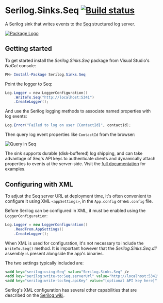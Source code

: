 # Serilog.Sinks.Seq [![Build status](https://ci.appveyor.com/api/projects/status/t7qdv68pej6inukl/branch/master?svg=true)](https://ci.appveyor.com/project/serilog/serilog-sinks-seq/branch/master)

A Serilog sink that writes events to the [Seq](https://getseq.net) structured log server.

[![Package Logo](http://serilog.net/images/serilog-sink-seq-nuget.png)](http://nuget.org/packages/serilog.sinks.seq)

## Getting started

To get started install the _Serilog.Sinks.Seq_ package from Visual Studio's _NuGet_ console:

```powershell
PM> Install-Package Serilog.Sinks.Seq
```

Point the logger to Seq:

```powershell
Log.Logger = new LoggerConfiguration()
    .WriteTo.Seq("http://localhost:5341")
    .CreateLogger();
```

And use the Serilog logging methods to associate named properties with log events:

```csharp
Log.Error("Failed to log on user {ContactId}", contactId);
```

Then query log event properties like `ContactId` from the browser:

![Query in Seq](http://getseq.net/img/search-by-property.png?extern)

The sink supports durable (disk-buffered) log shipping, and can take advantage of Seq's API keys to authenticate clients and dynamically attach properties to events at the server-side. Visit the [full documentation](http://docs.getseq.net/docs) for examples.

## Configuring with XML

To adjust the Seq server URL at deployment time, it's often convenient to configure it using XML `<appSettings>`, in the `App.config` or `Web.config` file.

Before Serilog can be configured in XML, it must be enabled using the `LoggerConfiguration`:

```csharp
Log.Logger = new LoggerConfiguration()
    .ReadFrom.AppSettings()
    .CreateLogger();
```

When XML is used for configuration, it's not necessary to include the `WriteTo.Seq()` method. It is important however that the _Serilog.Sinks.Seq.dll_ assembly is present alongside the app's binaries.

The two settings typically included are:

```xml
<add key="serilog:using:Seq" value="Serilog.Sinks.Seq" />
<add key="serilog:write-to:Seq.serverUrl" value="http://localhost:5341" />
<add key="serilog:write-to:Seq.apiKey" value="[optional API key here]" />
```

Serilog's XML configuration has several other capabilities that are described on the [Serilog wiki](https://github.com/serilog/serilog/wiki/AppSettings).

